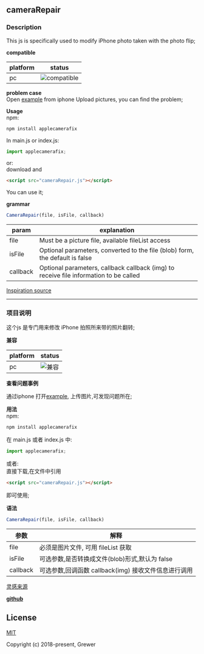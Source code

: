 ## cameraRepair

### Description
  
This js is specifically used to modify iPhone photo taken with the photo flip;  

**compatible**

platform | status  
------|---------- 
pc | ![compatible](https://img.shields.io/badge/IE-%3E10-brightgreen.svg)



**problem case**  
Open [example](https://grewer.github.io/appleCameraFix/example/) from iphone 
Upload pictures, you can find the problem;  

**Usage**  
npm:  
```bash
npm install applecamerafix
```

In main.js or index.js:
```js
import applecamerafix;
```
or:  
download and  

```html
<script src="cameraRepair.js"></script>
```

You can use it;


**grammar**  
```js
CameraRepair(file, isFile, callback)
```  
 
param | explanation  
------|----------  
file | Must be a picture file, available fileList access 
isFile | Optional parameters, converted to the file (blob) form, the default is false
callback | Optional parameters, callback callback (img) to receive file information to be called

[Inspiration source](https://stackoverflow.com/questions/7584794/accessing-jpeg-exif-rotation-data-in-javascript-on-the-client-side)  

-----

### 项目说明 

这个js 是专门用来修改 iPhone 拍照所来带的照片翻转;


**兼容**

platform | status  
------|---------- 
pc | ![兼容](https://img.shields.io/badge/IE-%3E10-brightgreen.svg)


**查看问题事例**  
 
通过iphone 打开[example](https://grewer.github.io/appleCameraFix/example/),
上传图片,可发现问题所在;  

**用法**  
npm:  
```bash
npm install applecamerafix
```

在 main.js 或者 index.js 中:
```js
import applecamerafix;
```
或者:  
直接下载,在文件中引用 

```html
<script src="cameraRepair.js"></script>
```


即可使用;


**语法**  
```js
CameraRepair(file, isFile, callback)
```


参数 | 解释  
------|----------  
file | 必须是图片文件, 可用 fileList 获取  
isFile | 可选参数,是否转换成文件(blob)形式,默认为 false 
callback | 可选参数,回调函数 callback(img) 接收文件信息进行调用  

[灵感来源](https://stackoverflow.com/questions/7584794/accessing-jpeg-exif-rotation-data-in-javascript-on-the-client-side)  


**[github](https://github.com/Grewer/appleCameraFix)**

## License

[MIT](http://opensource.org/licenses/MIT)

Copyright (c) 2018-present, Grewer